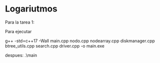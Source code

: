 # Logariutmos

Para la tarea 1:

Para ejecutar

g++ -std=c++17 -Wall main.cpp nodo.cpp nodearray.cpp diskmanager.cpp btree\_utils.cpp search.cpp driver.cpp -o main.exe



despues: .\\main

